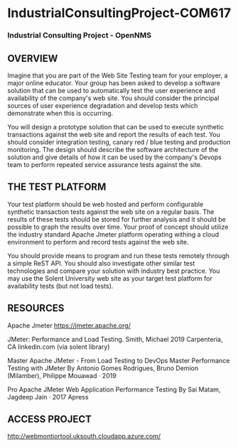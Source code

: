 # IndustrialConsultingProject-COM617
### Industrial Consulting Project - OpenNMS

## OVERVIEW
Imagine that you are part of the Web Site Testing team for your employer, a major online educator. Your group has been asked to develop a software solution that can be used to automatically test the user experience and availability of the company's web site.
You should consider the principal sources of user experience degradation and develop tests which demonstrate when this is occurring.

You will design a prototype solution that can be used to execute synthetic transactions against the web site and report the results of each test. You should consider integration testing, canary red / blue testing and production monitoring. The design should describe the software architecture of the solution and give details of how it can be used by the company's Devops team to perform repeated service assurance tests against the site.


## THE TEST PLATFORM
Your test platform should be web hosted and perform configurable synthetic transaction tests against the web site on a regular basis. The results of these tests should be stored for further analysis and it should be possible to graph the results over time. 
Your proof of concept should utilize the industry standard Apache Jmeter platform operating withing a cloud environment to perform and record tests against the web site.

You should provide means to program and run these tests remotely through a simple ReST API.
You should also investigate other similar test technologies and compare your solution with industry best practice. 
You may use the Solent University web site as your target test platform for availability tests (but not load tests). 

## RESOURCES
Apache Jmeter https://jmeter.apache.org/

JMeter: Performance and Load Testing. Smith, Michael 2019 Carpenteria, CA linkedin.com (via solent library)

Master Apache JMeter - From Load Testing to DevOps Master Performance Testing with JMeter By Antonio Gomes Rodrigues, Bruno Demion (Milamber), Philippe Mouawad · 2019

Pro Apache JMeter Web Application Performance Testing By Sai Matam, Jagdeep Jain · 2017 Apress

## ACCESS PROJECT

http://webmontiortool.uksouth.cloudapp.azure.com/
